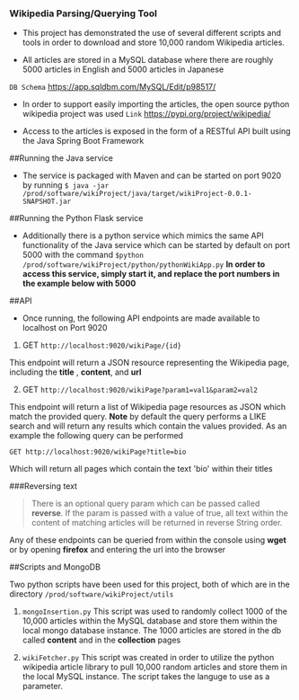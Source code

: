 ### Wikipedia Parsing/Querying Tool

- This project has demonstrated the use of several different scripts and tools in order to download and store 10,000 random Wikipedia articles.

- All articles are stored in a MySQL database where there are roughly 5000 articles in English and 5000 articles in Japanese

`DB Schema` <https://app.sqldbm.com/MySQL/Edit/p98517/>

- In order to support easily importing the articles, the open source python wikipedia project was used `Link` <https://pypi.org/project/wikipedia/>

- Access to the articles is exposed in the form of a RESTful API built using the Java Spring Boot Framework

##Running the Java service
- The service is packaged with Maven and can be started on port 9020 by running 
`$ java -jar /prod/software/wikiProject/java/target/wikiProject-0.0.1-SNAPSHOT.jar`

##Running the Python Flask service
- Additionally there is a python service which mimics the same API functionality of the Java service which can be started by default on port 5000 with the command
`$python /prod/software/wikiProject/python/pythonWikiApp.py`
**In order to access this service, simply start it, and replace the port numbers in the example below with 5000**



##API
- Once running, the following API endpoints are made available to localhost on Port 9020

1. GET `http://localhost:9020/wikiPage/{id}`

This endpoint will return a JSON resource representing the Wikipedia page, including the **title** , **content**, and **url**

2. GET `http://localhost:9020/wikiPage?param1=val1&param2=val2`

This endpoint will return a list of Wikipedia page resources as JSON which match the provided query.  **Note** by default the query performs a LIKE search and will return any results which contain the values provided.  As an example the following query can be performed

	GET http://localhost:9020/wikiPage?title=bio

Which will return all pages which contain the text 'bio' within their titles

###Reversing text
>There is an optional query param which can be passed called **reverse**.  If the param is passed with a value of true, all text within the content of matching articles will be returned in reverse String order.  

Any of these endpoints can be queried from within the console using **wget** or by opening **firefox** and entering the url into the browser

##Scripts and MongoDB

Two python scripts have been used for this project, both of which are in the directory  `/prod/software/wikiProject/utils`

1. `mongoInsertion.py`
	This script was used to randomly collect 1000 of the 10,000 articles within the MySQL database and store them within the local mongo database instance.  The 1000 articles are stored in the db called **content** and in the **collection** pages
	
2. `wikiFetcher.py`
	This script was created in order to utilize the python wikipedia article library to pull 10,000 random articles and store them in the local MySQL instance.  The script takes the languge to use as a parameter.









